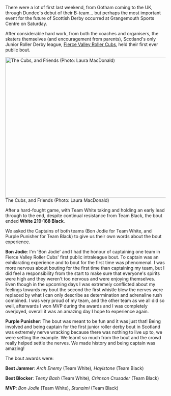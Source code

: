 <html><body><p>There were a lot of first last weekend, from Gotham coming to the UK, through Dundee's debut of their B-team... but perhaps the most important event for the future of Scottish Derby occurred at Grangemouth Sports Centre on Saturday.</p><p>After considerable hard work, from both the coaches and organisers, the skaters themselves (and encouragement from parents), Scotland's only Junior Roller Derby league, <a href="http://www.fiercevalleyrollercubs.co.uk/">Fierce Valley Roller Cubs</a>, held their first ever public bout.</p><a href="/2014/07/10491187_665792883505850_5377019356439535080_n.jpg"><img class="size-large wp-image-3540" src="http://www.scottishrollerderbyblog.com/2014/07/10491187_665792883505850_5377019356439535080_n.jpg?w=660" alt="The Cubs, and Friends (Photo: Laura MacDonald)" width="660" height="440"></a> The Cubs, and Friends (Photo: Laura MacDonald)<p>After a hard-fought game, with Team White taking and holding an early lead through to the end, despite continual resistance from Team Black, the bout ended <strong>White 219:168 Black</strong>.</p><p>We asked the Captains of both teams (Bon Jodie for Team White, and Purple Punisher for Team Black) to give us their own words about the bout experience.</p><p><strong>Bon Jodie</strong>: I'm 'Bon Jodie' and I had the honour of captaining one team in Fierce Valley Roller Cubs' first public intraleague bout. To captain was an exhilarating experience and to bout for the first time was phenomenal. I was more nervous about bouting for the first time than captaining my team, but I did feel a responsibility from the start to make sure that everyone's spirits were high and they weren't too nervous and were enjoying themselves. Even though in the upcoming days I was extremely conflicted about my feelings towards my bout the second the first whistle blew the nerves were replaced by what I can only describe as determination and adrenaline rush combined. I was very proud of my team, and the other team as we all did so well, afterwards I won MVP during the awards and I was completely overjoyed, overall it was an amazing day I hope to experience again.</p><p><strong>Purple Punisher</strong>: The bout was meant to be fun and it was just that! Being involved and being captain for the first junior roller derby bout in Scotland was extremely nerve wracking because there was nothing to live up to, we were setting the example. We learnt so much from the bout and the crowd really helped settle the nerves. We made history and being captain was amazing!</p><p>The bout awards were:</p><p><strong>Best Jammer</strong>: <em>Arch Enemy</em> (Team White), <em>Haylstone</em> (Team Black)</p><p><strong>Best Blocker</strong>: <em>Teeny Bash</em> (Team White), <em>Crimson Crusader</em> (Team Black)</p><p><strong>MVP</strong>: <em>Bon Jodie</em> (Team White), <em>Stunaimi</em> (Team Black)</p></body></html>
